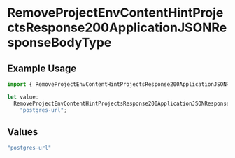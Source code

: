 # RemoveProjectEnvContentHintProjectsResponse200ApplicationJSONResponseBodyType

## Example Usage

```typescript
import { RemoveProjectEnvContentHintProjectsResponse200ApplicationJSONResponseBodyType } from "@vercel/sdk/models/operations/removeprojectenv.js";

let value:
  RemoveProjectEnvContentHintProjectsResponse200ApplicationJSONResponseBodyType =
    "postgres-url";
```

## Values

```typescript
"postgres-url"
```